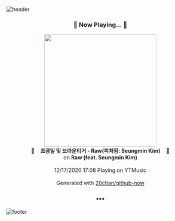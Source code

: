 ![header](https://capsule-render.vercel.app/api?type=wave&height=170&section=header&text=Hi.%20I'm%20SHIFT&fontColor=090707&fontAlignX=45&fontAlignY=65&fontSize=100)

<h3 align="center">🎵 Now Playing... 🎵</h3>
<p align="center">
  <a href="https://music.youtube.com/channel/UCHV_IGaK8V1oD8l_EqOqk2A">
    <img width="300" src="https://lh3.googleusercontent.com/sqnc1nLHfz5dbNmdFZr2nZnOb5jNnNOmTcUikccrNdYJIlTwCe_OWOgiMmjqL0KC-sClMaV6t76N-DkpRQ">
  </a>
  <br>
  🎵&nbsp&nbsp&nbsp <b>조광일 및 브라운티거 - Raw(피처링: Seungmin Kim)</b> &nbsp&nbsp&nbsp🎵
  <br>
  on <b>Raw (feat. Seungmin Kim)</b>
  
  <br />
  <br />
  12/17/2020 17:08 Playing on YTMusic
  <br />
  <br />
  Generated with <a href="https://github.com/20chan/github-now">20chan/github-now</a>
</p>

<h3 align="center">•••</h3>

![footer](https://capsule-render.vercel.app/api?type=wave&height=150&section=footer)
